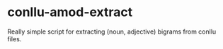 # conllu-amod-extract
Really simple script for extracting (noun, adjective) bigrams from conllu files.
